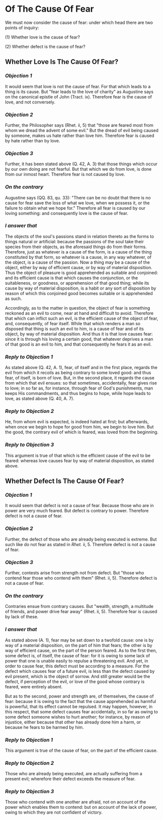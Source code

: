 # Of The Cause Of Fear

We must now consider the cause of fear: under which head there are
two points of inquiry:

(1) Whether love is the cause of fear?

(2) Whether defect is the cause of fear?


## Whether Love Is The Cause Of Fear?

### *Objection 1*
It would seem that love is not the cause of fear. For
that which leads to a thing is its cause. But "fear leads to the love
of charity" as Augustine says on the canonical epistle of John
(Tract. ix). Therefore fear is the cause of love, and not conversely.

### *Objection 2*
Further, the Philosopher says (Rhet. ii, 5) that "those are
feared most from whom we dread the advent of some evil." But the
dread of evil being caused by someone, makes us hate rather than love
him. Therefore fear is caused by hate rather than by love.

### *Objection 3*
Further, it has been stated above (Q. 42, A. 3) that those
things which occur by our own doing are not fearful. But that which
we do from love, is done from our inmost heart. Therefore fear is not
caused by love.

### *On the contrary*
Augustine says (QQ. 83, qu. 33): "There can be no
doubt that there is no cause for fear save the loss of what we love,
when we possess it, or the failure to obtain what we hope for."
Therefore all fear is caused by our loving something: and
consequently love is the cause of fear.

### *I answer that*
The objects of the soul's passions stand in relation
thereto as the forms to things natural or artificial: because the
passions of the soul take their species from their objects, as the
aforesaid things do from their forms. Therefore, just as whatever is
a cause of the form, is a cause of the thing constituted by that
form, so whatever is a cause, in any way whatever, of the object, is
a cause of the passion. Now a thing may be a cause of the object,
either by way of efficient cause, or by way of material disposition.
Thus the object of pleasure is good apprehended as suitable and
conjoined: and its efficient cause is that which causes the
conjunction, or the suitableness, or goodness, or apprehension of
that good thing; while its cause by way of material disposition, is a
habit or any sort of disposition by reason of which this conjoined
good becomes suitable or is apprehended as such.

Accordingly, as to the matter in question, the object of fear is
something reckoned as an evil to come, near at hand and difficult to
avoid. Therefore that which can inflict such an evil, is the
efficient cause of the object of fear, and, consequently, of fear
itself. While that which renders a man so disposed that thing is such
an evil to him, is a cause of fear and of its object, by way of
material disposition. And thus it is that love causes fear: since it
is through his loving a certain good, that whatever deprives a man of
that good is an evil to him, and that consequently he fears it as an
evil.

### *Reply to Objection 1*
As stated above (Q. 42, A. 1), fear, of itself and in
the first place, regards the evil from which it recoils as being
contrary to some loved good: and thus fear, of itself, is born of
love. But, in the second place, it regards the cause from which that
evil ensues: so that sometimes, accidentally, fear gives rise to
love; in so far as, for instance, through fear of God's punishments,
man keeps His commandments, and thus begins to hope, while hope leads
to love, as stated above (Q. 40, A. 7).

### *Reply to Objection 2*
He, from whom evil is expected, is indeed hated at
first; but afterwards, when once we begin to hope for good from him,
we begin to love him. But the good, the contrary evil of which is
feared, was loved from the beginning.

### *Reply to Objection 3*
This argument is true of that which is the efficient
cause of the evil to be feared: whereas love causes fear by way of
material disposition, as stated above.

## Whether Defect Is The Cause Of Fear?

### *Objection 1*
It would seem that defect is not a cause of fear.
Because those who are in power are very much feared. But defect is
contrary to power. Therefore defect is not a cause of fear.

### *Objection 2*
Further, the defect of those who are already being executed
is extreme. But such like do not fear as stated in _Rhet._ ii, 5.
Therefore defect is not a cause of fear.

### *Objection 3*
Further, contests arise from strength not from defect. But
"those who contend fear those who contend with them" (Rhet. ii, 5).
Therefore defect is not a cause of fear.

### *On the contrary*
Contraries ensue from contrary causes. But
"wealth, strength, a multitude of friends, and power drive fear away"
(Rhet. ii, 5). Therefore fear is caused by lack of these.

### *I answer that*
As stated above (A. 1), fear may be set down to a
twofold cause: one is by way of a material disposition, on the part
of him that fears; the other is by way of efficient cause, on the
part of the person feared. As to the first then, some defect is, of
itself, the cause of fear: for it is owing to some lack of power that
one is unable easily to repulse a threatening evil. And yet, in order
to cause fear, this defect must be according to a measure. For the
defect which causes fear of a future evil, is less than the defect
caused by evil present, which is the object of sorrow. And still
greater would be the defect, if perception of the evil, or love of
the good whose contrary is feared, were entirely absent.

But as to the second, power and strength are, of themselves, the
cause of fear: because it is owing to the fact that the cause
apprehended as harmful is powerful, that its effect cannot be
repulsed. It may happen, however, in this respect, that some defect
causes fear accidentally, in so far as owing to some defect someone
wishes to hurt another; for instance, by reason of injustice, either
because that other has already done him a harm, or because he fears
to be harmed by him.

### *Reply to Objection 1*
This argument is true of the cause of fear, on the part
of the efficient cause.

### *Reply to Objection 2*
Those who are already being executed, are actually
suffering from a present evil; wherefore their defect exceeds the
measure of fear.

### *Reply to Objection 3*
Those who contend with one another are afraid, not on
account of the power which enables them to contend: but on account of
the lack of power, owing to which they are not confident of victory.

